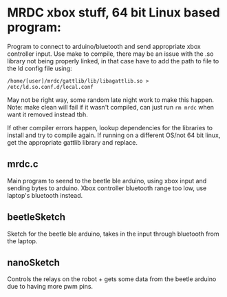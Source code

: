 # MRDC xbox stuff, 64 bit Linux based program:

Program to connect to arduino/bluetooth and send appropriate xbox controller input. Use make to compile, there may be an issue with the .so library not being properly linked, in that case have to add the path to file to the ld config file using:

    /home/[user]/mrdc/gattlib/lib/libagattlib.so > /etc/ld.so.conf.d/local.conf

May not be right way, some random late night work to make this happen. Note: make clean will fail if it wasn't compiled, can just run `rm mrdc` when want it removed instead tbh.

If other compiler errors happen, lookup dependencies for the libraries to install and try to compile again. If running on a different OS/not 64 bit linux, get the appropriate gattlib library and replace.

## mrdc.c
Main program to seend to the beetle ble arduino, using xbox input and sending bytes to arduino. Xbox controller bluetooth range too low, use laptop's bluetooth instead.

## beetleSketch
Sketch for the beetle ble arduino, takes in the input through bluetooth from the laptop.

## nanoSketch
Controls the relays on the robot + gets some data from the beetle arduino due to having more pwm pins.